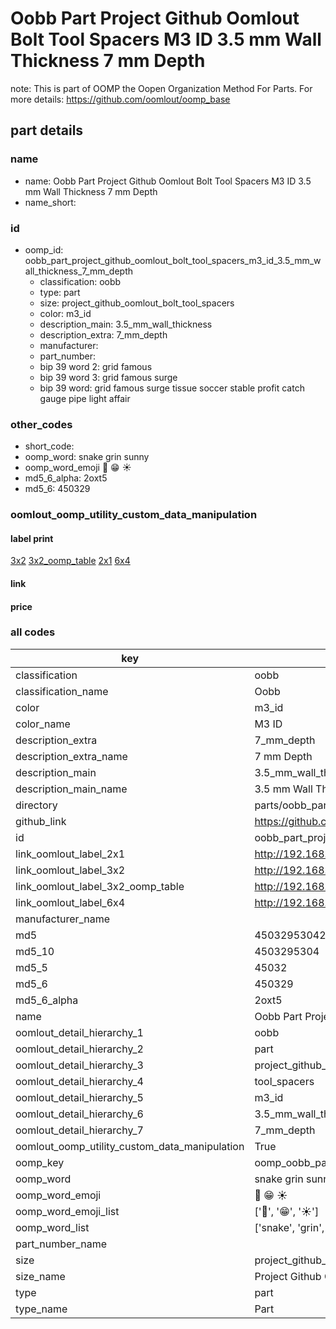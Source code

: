 # Oobb Part Project Github Oomlout Bolt Tool Spacers M3 ID 3.5 mm Wall Thickness 7 mm Depth  

note: This is part of OOMP the Oopen Organization Method For Parts. For more details: https://github.com/oomlout/oomp_base

##  part details
  







### name
* name: Oobb Part Project Github Oomlout Bolt Tool Spacers M3 ID 3.5 mm Wall Thickness 7 mm Depth
* name_short: 
### id
* oomp_id: oobb_part_project_github_oomlout_bolt_tool_spacers_m3_id_3.5_mm_wall_thickness_7_mm_depth
  * classification: oobb
  * type: part
  * size: project_github_oomlout_bolt_tool_spacers
  * color: m3_id
  * description_main: 3.5_mm_wall_thickness
  * description_extra: 7_mm_depth
  * manufacturer: 
  * part_number: 
  * bip 39 word 2: grid famous
  * bip 39 word 3: grid famous surge
  * bip 39 word: grid famous surge tissue soccer stable profit catch gauge pipe light affair

### other_codes
* short_code: 
* oomp_word: snake grin sunny
* oomp_word_emoji :snake: :grin: :sunny:
* md5_6_alpha: 2oxt5
* md5_6: 450329






### oomlout_oomp_utility_custom_data_manipulation
#### label print
[3x2](http://192.168.1.245:1112/?label=oomp%202oxt5)
[3x2_oomp_table](http://192.168.1.108:1112/?label=oomp%202oxt5)
[2x1](http://192.168.1.242:1112/?label=oomp%202oxt5)
[6x4](http://192.168.1.55:1112/?label=oomp%202oxt5)    

#### link

                              

#### price







### all codes 
| key | value |  
| --- | --- |  
| classification | oobb |  
| classification_name | Oobb |  
| color | m3_id |  
| color_name | M3 ID |  
| description_extra | 7_mm_depth |  
| description_extra_name | 7 mm Depth |  
| description_main | 3.5_mm_wall_thickness |  
| description_main_name | 3.5 mm Wall Thickness |  
| directory | parts/oobb_part_project_github_oomlout_bolt_tool_spacers_m3_id_3.5_mm_wall_thickness_7_mm_depth |  
| github_link | https://github.com/oomlout/oomlout_oomp_part_src/tree/main/parts/oobb_part_project_github_oomlout_bolt_tool_spacers_m3_id_3.5_mm_wall_thickness_7_mm_depth |  
| id | oobb_part_project_github_oomlout_bolt_tool_spacers_m3_id_3.5_mm_wall_thickness_7_mm_depth |  
| link_oomlout_label_2x1 | http://192.168.1.242:1112/?label=oomp%202oxt5 |  
| link_oomlout_label_3x2 | http://192.168.1.245:1112/?label=oomp%202oxt5 |  
| link_oomlout_label_3x2_oomp_table | http://192.168.1.108:1112/?label=oomp%202oxt5 |  
| link_oomlout_label_6x4 | http://192.168.1.55:1112/?label=oomp%202oxt5 |  
| manufacturer_name |  |  
| md5 | 450329530424157b4f66ee2db494ab33 |  
| md5_10 | 4503295304 |  
| md5_5 | 45032 |  
| md5_6 | 450329 |  
| md5_6_alpha | 2oxt5 |  
| name | Oobb Part Project Github Oomlout Bolt Tool Spacers M3 ID 3.5 mm Wall Thickness 7 mm Depth |  
| oomlout_detail_hierarchy_1 | oobb |  
| oomlout_detail_hierarchy_2 | part |  
| oomlout_detail_hierarchy_3 | project_github_bolt |  
| oomlout_detail_hierarchy_4 | tool_spacers |  
| oomlout_detail_hierarchy_5 | m3_id |  
| oomlout_detail_hierarchy_6 | 3.5_mm_wall_thickness |  
| oomlout_detail_hierarchy_7 | 7_mm_depth |  
| oomlout_oomp_utility_custom_data_manipulation | True |  
| oomp_key | oomp_oobb_part_project_github_oomlout_bolt_tool_spacers_m3_id_3.5_mm_wall_thickness_7_mm_depth |  
| oomp_word | snake grin sunny |  
| oomp_word_emoji | :snake: :grin: :sunny: |  
| oomp_word_emoji_list | [':snake:', ':grin:', ':sunny:'] |  
| oomp_word_list | ['snake', 'grin', 'sunny'] |  
| part_number_name |  |  
| size | project_github_oomlout_bolt_tool_spacers |  
| size_name | Project Github Oomlout Bolt Tool Spacers |  
| type | part |  
| type_name | Part |  
